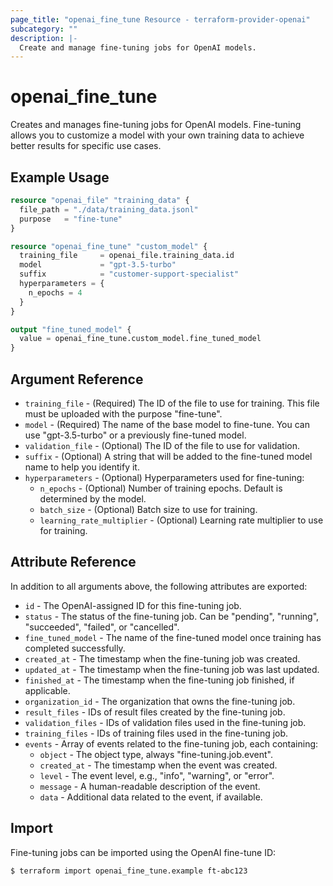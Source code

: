 ```yaml
---
page_title: "openai_fine_tune Resource - terraform-provider-openai"
subcategory: ""
description: |-
  Create and manage fine-tuning jobs for OpenAI models.
---
```


# openai_fine_tune

Creates and manages fine-tuning jobs for OpenAI models. Fine-tuning allows you to customize a model with your own training data to achieve better results for specific use cases.

## Example Usage

```terraform
resource "openai_file" "training_data" {
  file_path = "./data/training_data.jsonl"
  purpose   = "fine-tune"
}

resource "openai_fine_tune" "custom_model" {
  training_file     = openai_file.training_data.id
  model             = "gpt-3.5-turbo"
  suffix            = "customer-support-specialist"
  hyperparameters = {
    n_epochs = 4
  }
}

output "fine_tuned_model" {
  value = openai_fine_tune.custom_model.fine_tuned_model
}
```

## Argument Reference

- `training_file` - (Required) The ID of the file to use for training. This file must be uploaded with the purpose "fine-tune".
- `model` - (Required) The name of the base model to fine-tune. You can use "gpt-3.5-turbo" or a previously fine-tuned model.
- `validation_file` - (Optional) The ID of the file to use for validation.
- `suffix` - (Optional) A string that will be added to the fine-tuned model name to help you identify it.
- `hyperparameters` - (Optional) Hyperparameters used for fine-tuning:
  - `n_epochs` - (Optional) Number of training epochs. Default is determined by the model.
  - `batch_size` - (Optional) Batch size to use for training.
  - `learning_rate_multiplier` - (Optional) Learning rate multiplier to use for training.

## Attribute Reference

In addition to all arguments above, the following attributes are exported:

- `id` - The OpenAI-assigned ID for this fine-tuning job.
- `status` - The status of the fine-tuning job. Can be "pending", "running", "succeeded", "failed", or "cancelled".
- `fine_tuned_model` - The name of the fine-tuned model once training has completed successfully.
- `created_at` - The timestamp when the fine-tuning job was created.
- `updated_at` - The timestamp when the fine-tuning job was last updated.
- `finished_at` - The timestamp when the fine-tuning job finished, if applicable.
- `organization_id` - The organization that owns the fine-tuning job.
- `result_files` - IDs of result files created by the fine-tuning job.
- `validation_files` - IDs of validation files used in the fine-tuning job.
- `training_files` - IDs of training files used in the fine-tuning job.
- `events` - Array of events related to the fine-tuning job, each containing:
  - `object` - The object type, always "fine-tuning.job.event".
  - `created_at` - The timestamp when the event was created.
  - `level` - The event level, e.g., "info", "warning", or "error".
  - `message` - A human-readable description of the event.
  - `data` - Additional data related to the event, if available.

## Import

Fine-tuning jobs can be imported using the OpenAI fine-tune ID:

```
$ terraform import openai_fine_tune.example ft-abc123
```
